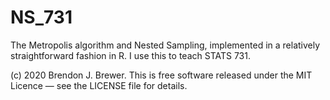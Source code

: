 NS_731
======

The Metropolis algorithm and Nested Sampling, implemented in a relatively
straightforward fashion in R. I use this to teach STATS 731.

(c) 2020 Brendon J. Brewer. This is free software
released under the MIT Licence &mdash; see the LICENSE file for details.
